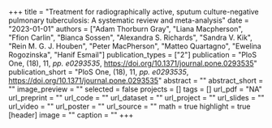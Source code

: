+++
title = "Treatment for radiographically active, sputum culture-negative pulmonary tuberculosis: A systematic review and meta-analysis"
date = "2023-01-01"
authors = ["Adam Thorburn Gray", "Liana Macpherson", "Ffion Carlin", "Bianca Sossen", "Alexandra S. Richards", "Sandra V. Kik", "Rein M. G. J. Houben", "Peter MacPherson", "Matteo Quartagno", "Ewelina Rogozinska", "Hanif Esmail"]
publication_types = ["2"]
publication = "PloS One, (18), 11, _pp. e0293535_, https://doi.org/10.1371/journal.pone.0293535"
publication_short = "PloS One, (18), 11, _pp. e0293535_, https://doi.org/10.1371/journal.pone.0293535"
abstract = ""
abstract_short = ""
image_preview = ""
selected = false
projects = []
tags = []
url_pdf = "NA"
url_preprint = ""
url_code = ""
url_dataset = ""
url_project = ""
url_slides = ""
url_video = ""
url_poster = ""
url_source = ""
math = true
highlight = true
[header]
image = ""
caption = ""
+++
